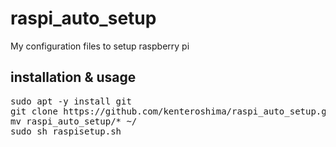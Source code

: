 # raspi_auto_setup
My configuration files to setup raspberry pi

## installation & usage
<pre>
sudo apt -y install git
git clone https://github.com/kenteroshima/raspi_auto_setup.git
mv raspi_auto_setup/* ~/
sudo sh raspisetup.sh
</pre>
